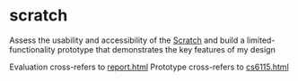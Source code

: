 # scratch
Assess the usability and accessibility of the [Scratch](https://scratch.mit.edu/projects/editor/?tutorial=getStarted) and build a limited-functionality prototype that demonstrates the key features of my design

Evaluation cross-refers to [report.html](https://github.com/qiuyangnie/scratch/blob/master/scratch/report.html)
Prototype cross-refers to [cs6115.html](https://github.com/qiuyangnie/scratch/blob/master/scratch/cs6115.html)


